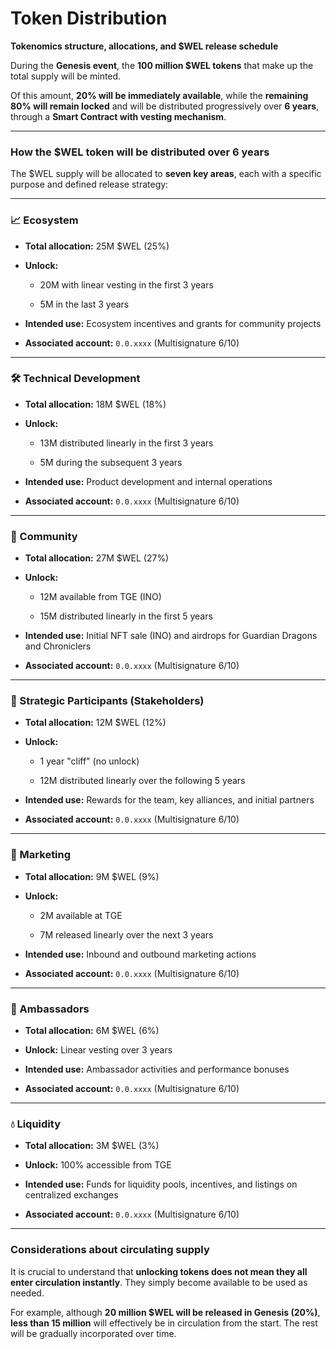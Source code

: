 # Token Distribution

**Tokenomics structure, allocations, and $WEL release schedule**

During the **Genesis event**, the **100 million $WEL tokens** that make up the total supply will be minted.

Of this amount, **20% will be immediately available**, while the **remaining 80% will remain locked** and will be distributed progressively over **6 years**, through a **Smart Contract with vesting mechanism**.

* * *

### How the $WEL token will be distributed over 6 years

The $WEL supply will be allocated to **seven key areas**, each with a specific purpose and defined release strategy:

* * *

### 📈 Ecosystem

-   **Total allocation:** 25M $WEL (25%)

-   **Unlock:**

    -   20M with linear vesting in the first 3 years

    -   5M in the last 3 years

-   **Intended use:** Ecosystem incentives and grants for community projects

-   **Associated account:** `0.0.xxxx` (Multisignature 6/10)


* * *

### 🛠️ Technical Development

-   **Total allocation:** 18M $WEL (18%)

-   **Unlock:**

    -   13M distributed linearly in the first 3 years

    -   5M during the subsequent 3 years

-   **Intended use:** Product development and internal operations

-   **Associated account:** `0.0.xxxx` (Multisignature 6/10)


* * *

### 👥 Community

-   **Total allocation:** 27M $WEL (27%)

-   **Unlock:**

    -   12M available from TGE (INO)

    -   15M distributed linearly in the first 5 years

-   **Intended use:** Initial NFT sale (INO) and airdrops for Guardian Dragons and Chroniclers

-   **Associated account:** `0.0.xxxx` (Multisignature 6/10)


* * *

### 🤝 Strategic Participants (Stakeholders)

-   **Total allocation:** 12M $WEL (12%)

-   **Unlock:**

    -   1 year "cliff" (no unlock)

    -   12M distributed linearly over the following 5 years

-   **Intended use:** Rewards for the team, key alliances, and initial partners

-   **Associated account:** `0.0.xxxx` (Multisignature 6/10)


* * *

### 📣 Marketing

-   **Total allocation:** 9M $WEL (9%)

-   **Unlock:**

    -   2M available at TGE

    -   7M released linearly over the next 3 years

-   **Intended use:** Inbound and outbound marketing actions

-   **Associated account:** `0.0.xxxx` (Multisignature 6/10)


* * *

### 🧠 Ambassadors

-   **Total allocation:** 6M $WEL (6%)

-   **Unlock:** Linear vesting over 3 years

-   **Intended use:** Ambassador activities and performance bonuses

-   **Associated account:** `0.0.xxxx` (Multisignature 6/10)


* * *

### 💧 Liquidity

-   **Total allocation:** 3M $WEL (3%)

-   **Unlock:** 100% accessible from TGE

-   **Intended use:** Funds for liquidity pools, incentives, and listings on centralized exchanges

-   **Associated account:** `0.0.xxxx` (Multisignature 6/10)


* * *

### Considerations about circulating supply

It is crucial to understand that **unlocking tokens does not mean they all enter circulation instantly**. They simply become available to be used as needed.

For example, although **20 million $WEL will be released in Genesis (20%)**, **less than 15 million** will effectively be in circulation from the start. The rest will be gradually incorporated over time.